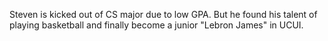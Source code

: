 Steven is kicked out of CS major due to low GPA. But he found his talent of playing basketball and finally become a junior "Lebron James" in UCUI.
